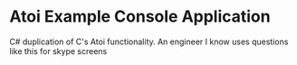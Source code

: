 # Atoi Example Console Application
C# duplication of C's Atoi functionality. An engineer I know uses questions like this for skype screens
